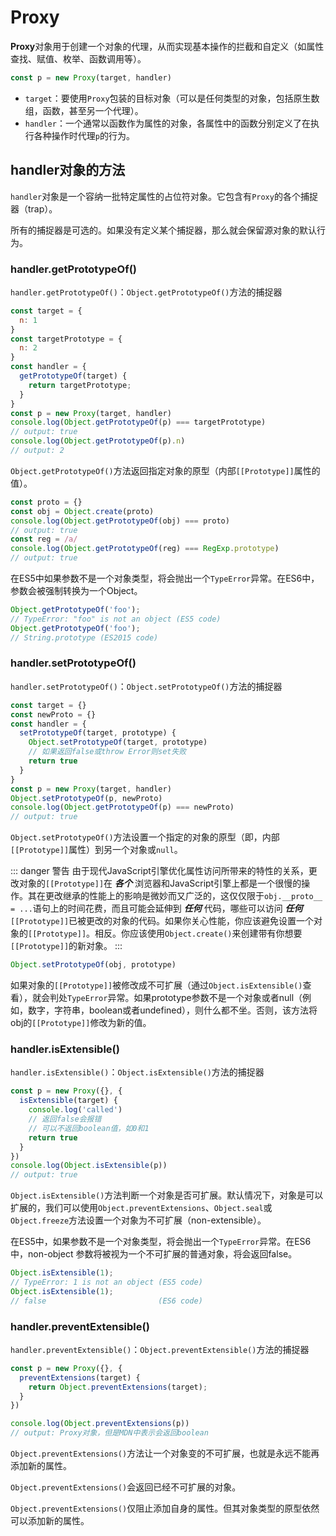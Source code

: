# Proxy

**Proxy**对象用于创建一个对象的代理，从而实现基本操作的拦截和自定义（如属性查找、赋值、枚举、函数调用等）。

```js
const p = new Proxy(target, handler)
```

* `target`：要使用`Proxy`包装的目标对象（可以是任何类型的对象，包括原生数组，函数，甚至另一个代理）。
* `handler`：一个通常以函数作为属性的对象，各属性中的函数分别定义了在执行各种操作时代理`p`的行为。

## handler对象的方法

`handler`对象是一个容纳一批特定属性的占位符对象。它包含有`Proxy`的各个捕捉器（trap）。

所有的捕捉器是可选的。如果没有定义某个捕捉器，那么就会保留源对象的默认行为。

### handler.getPrototypeOf()

`handler.getPrototypeOf()`：`Object.getPrototypeOf()`方法的捕捉器
```js
const target = {
  n: 1
}
const targetPrototype = {
  n: 2
}
const handler = {
  getPrototypeOf(target) {
    return targetPrototype;
  }
}
const p = new Proxy(target, handler)
console.log(Object.getPrototypeOf(p) === targetPrototype)
// output: true
console.log(Object.getPrototypeOf(p).n)
// output: 2
```

`Object.getPrototypeOf()`方法返回指定对象的原型（内部`[[Prototype]]`属性的值）。

```js
const proto = {}
const obj = Object.create(proto)
console.log(Object.getPrototypeOf(obj) === proto)
// output: true
const reg = /a/
console.log(Object.getPrototypeOf(reg) === RegExp.prototype)
// output: true
```


在ES5中如果参数不是一个对象类型，将会抛出一个`TypeError`异常。在ES6中，参数会被强制转换为一个Object。

```js
Object.getPrototypeOf('foo');
// TypeError: "foo" is not an object (ES5 code)
Object.getPrototypeOf('foo');
// String.prototype (ES2015 code)
```

### handler.setPrototypeOf()

`handler.setPrototypeOf()`：`Object.setPrototypeOf()`方法的捕捉器

```js
const target = {}
const newProto = {}
const handler = {
  setPrototypeOf(target, prototype) {
    Object.setPrototypeOf(target, prototype)
    // 如果返回false或throw Error则set失败
    return true
  }
}
const p = new Proxy(target, handler)
Object.setPrototypeOf(p, newProto)
console.log(Object.getPrototypeOf(p) === newProto)
// output: true
```

`Object.setPrototypeOf()`方法设置一个指定的对象的原型（即，内部`[[Prototype]]`属性）到另一个对象或`null`。

::: danger 警告
由于现代JavaScript引擎优化属性访问所带来的特性的关系，更改对象的`[[Prototype]]`在 ***各个*** 浏览器和JavaScript引擎上都是一个很慢的操作。其在更改继承的性能上的影响是微妙而又广泛的，这仅仅限于`obj.__proto__ = ...`语句上的时间花费，而且可能会延伸到 ***任何*** 代码，哪些可以访问 ***任何*** `[[Prototype]]`已被更改的对象的代码。如果你关心性能，你应该避免设置一个对象的`[[Prototype]]`。相反。你应该使用`Object.create()`来创建带有你想要`[[Prototype]]`的新对象。
:::

```js
Object.setPrototypeOf(obj, prototype)
```

如果对象的`[[Prototype]]`被修改成不可扩展（通过`Object.isExtensible()`查看），就会判处`TypeError`异常。如果prototype参数不是一个对象或者null（例如，数字，字符串，boolean或者undefined），则什么都不坐。否则，该方法将obj的`[[Prototype]]`修改为新的值。

### handler.isExtensible()

`handler.isExtensible()`：`Object.isExtensible()`方法的捕捉器

```js
const p = new Proxy({}, {
  isExtensible(target) {
    console.log('called')
    // 返回false会报错
    // 可以不返回boolean值，如0和1
    return true
  }
})
console.log(Object.isExtensible(p))
// output: true
```

`Object.isExtensible()`方法判断一个对象是否可扩展。默认情况下，对象是可以扩展的，我们可以使用`Object.preventExtensions`、`Object.seal`或`Object.freeze`方法设置一个对象为不可扩展（non-extensible）。

在ES5中，如果参数不是一个对象类型，将会抛出一个`TypeError`异常。在ES6中，non-object 参数将被视为一个不可扩展的普通对象，将会返回false。

```js
Object.isExtensible(1);
// TypeError: 1 is not an object (ES5 code)
Object.isExtensible(1);
// false                         (ES6 code)
```

### handler.preventExtensible()

`handler.preventExtensible()`：`Object.preventExtensible()`方法的捕捉器

```js
const p = new Proxy({}, {
  preventExtensions(target) {
    return Object.preventExtensions(target);
  }
})

console.log(Object.preventExtensions(p))
// output: Proxy对象，但是MDN中表示会返回boolean
```

`Object.preventExtensions()`方法让一个对象变的不可扩展，也就是永远不能再添加新的属性。

`Object.preventExtensions()`会返回已经不可扩展的对象。

`Object.preventExtensions()`仅阻止添加自身的属性。但其对象类型的原型依然可以添加新的属性。


